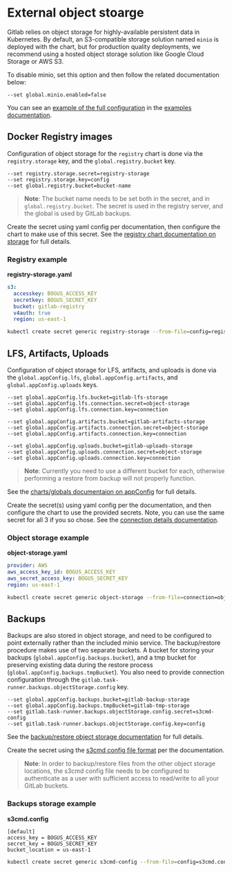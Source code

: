 # External object stoarge

Gitlab relies on object storage for highly-available persistent data in Kubernetes.
By default, an S3-compatible storage solution named `minio` is deployed with the
chart, but for production quality deployments, we recommend using a hosted
object storage solution like Google Cloud Storage or AWS S3.

To disable minio, set this option and then follow the related documentation below:

```
--set global.minio.enabled=false
```

You can see an [example of the full configuration](https://gitlab.com/charts/gitlab/blob/master/examples/values-external-objectstroage.yaml)
in the [examples documentation](https://gitlab.com/charts/gitlab/tree/master/examples).

## Docker Registry images

Configuration of object storage for the `registry` chart is done via the `registry.storage` key, and the `global.registry.bucket` key.

```
--set registry.storage.secret=registry-storage
--set registry.storage.key=config
--set global.registry.bucket=bucket-name
```

> **Note**: The bucket name needs to be set both in the secret, and in `global.registry.bucket`. The secret is used in the registry server, and
the global is used by GitLab backups.

Create the secret using yaml config per documentation, then configure the chart to make use of this secret.
See the [registry chart documentation on storage](../../charts/registry/README.md#storage) for full details.

### Registry example

**registry-storage.yaml**

```yaml
s3:
  accesskey: BOGUS_ACCESS_KEY
  secretkey: BOGUS_SECRET_KEY
  bucket: gitlab-registry
  v4auth: true
  region: us-east-1
```

```bash
kubectl create secret generic registry-storage --from-file=config=registry-storage.yaml
```

## LFS, Artifacts, Uploads

Configuration of object storage for LFS, artifacts, and uploads is done via the `global.appConfig.lfs`, `global.appConfig.artifacts`, and `global.appConfig.uploads` keys.

```
--set global.appConfig.lfs.bucket=gitlab-lfs-storage
--set global.appConfig.lfs.connection.secret=object-storage
--set global.appConfig.lfs.connection.key=connection

--set global.appConfig.artifacts.bucket=gitlab-artifacts-storage
--set global.appConfig.artifacts.connection.secret=object-storage
--set global.appConfig.artifacts.connection.key=connection

--set global.appConfig.uploads.bucket=gitlab-uploads-storage
--set global.appConfig.uploads.connection.secret=object-storage
--set global.appConfig.uploads.connection.key=connection
````

> **Note**: Currently you need to use a different bucket for each, otherwise performing a restore from backup will not properly function.

See the [charts/globals documentaion on appConfig](../../charts/globals.md#configure-appconfig-settings) for full details.

Create the secret(s) using yaml config per the documentation, and then configure the chart to use the provided secrets. Note, you can use the same secret for all 3 if you so chose. See the [connection details documentation](../../charts/globals.md#connection).

### Object storage example

**object-storage.yaml**

```yaml
provider: AWS
aws_access_key_id: BOGUS_ACCESS_KEY
aws_secret_access_key: BOGUS_SECRET_KEY
region: us-east-1
```

```bash
kubectl create secret generic object-storage --from-file=connection=object-storage.yaml
```

## Backups

Backups are also stored in object storage, and need to be configured to point
externally rather than the included minio service. The backup/restore procedure makes
use of two separate buckets. A bucket for storing your backups (`global.appConfig.backups.bucket`),
and a tmp bucket for preserving existing data during the restore process (`global.appConfig.backups.tmpBucket`).
You also need to provide connection configuration through the `gitlab.task-runner.backups.objectStorage.config` key.

```
--set global.appConfig.backups.bucket=gitlab-backup-storage
--set global.appConfig.backups.tmpBucket=gitlab-tmp-storage
--set gitlab.task-runner.backups.objectStorage.config.secret=s3cmd-config
--set gitlab.task-runner.backups.objectStorage.config.key=config
```

See the [backup/restore object storage documentation](../../backup-restore/README.md#object-storage) for full details.

Create the secret using the [s3cmd config file format](https://s3tools.org/kb/item14.htm) per the documentation.

> **Note**: In order to backup/restore files from the other object storage locations, the s3cmd config file needs to be
> configured to authenticate as a user with sufficient access to read/write to all your GitLab buckets.

### Backups storage example

**s3cmd.config**

```
[default]
access_key = BOGUS_ACCESS_KEY
secret_key = BOGUS_SECRET_KEY
bucket_location = us-east-1
```

```bash
kubectl create secret generic s3cmd-config --from-file=config=s3cmd.config
```
